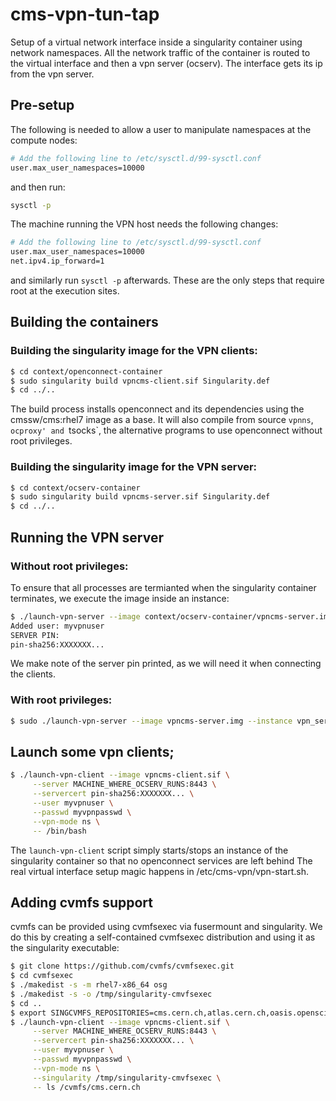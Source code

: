 # cms-vpn-tun-tap

Setup of a virtual network interface inside a singularity container using
network namespaces. All the network traffic of the container is routed to the
virtual interface and then a vpn server (ocserv). The interface gets its ip
from the vpn server.

## Pre-setup

The following is needed to allow a user to manipulate namespaces at the compute nodes:

```sh
# Add the following line to /etc/sysctl.d/99-sysctl.conf
user.max_user_namespaces=10000
```

and then run:

```sh
sysctl -p
```

The machine running the VPN host needs the following changes:

```sh
# Add the following line to /etc/sysctl.d/99-sysctl.conf
user.max_user_namespaces=10000
net.ipv4.ip_forward=1
```

and similarly run `sysctl -p` afterwards. These are the only steps that require
root at the execution sites.


## Building the containers

### Building the singularity image for the VPN clients:

```sh
$ cd context/openconnect-container
$ sudo singularity build vpncms-client.sif Singularity.def
$ cd ../..
```

The build process installs openconnect and its dependencies using the
cmssw/cms:rhel7 image as a base. It will also compile from source `vpnns`,
`ocproxy' and `tsocks`, the alternative programs to use openconnect without
root privileges.

### Building the singularity image for the VPN server:

```sh
$ cd context/ocserv-container
$ sudo singularity build vpncms-server.sif Singularity.def
$ cd ../..
```

## Running the VPN server

### Without root privileges: 

To ensure that all processes are termianted when the singularity container
terminates, we execute the image inside an instance:

```sh
$ ./launch-vpn-server --image context/ocserv-container/vpncms-server.img --instance vpn_server --add-user myvpnuser:myvpnpasswd --port 8443
Added user: myvpnuser
SERVER PIN:
pin-sha256:XXXXXXX...
```

We make note of the server pin printed, as we will need it when connecting the clients.


### With root privileges: 

```sh
$ sudo ./launch-vpn-server --image vpncms-server.img --instance vpn_server --add-user myvpnuser:myvpnpasswd --port 8443 --privileged
```


## Launch some vpn clients;
```sh
$ ./launch-vpn-client --image vpncms-client.sif \
     --server MACHINE_WHERE_OCSERV_RUNS:8443 \
     --servercert pin-sha256:XXXXXXX... \
     --user myvpnuser \
     --passwd myvpnpasswd \
     --vpn-mode ns \
     -- /bin/bash
```

The `launch-vpn-client` script simply starts/stops an instance of the singularity
container so that no openconnect services are left behind The real virtual interface
setup magic happens in /etc/cms-vpn/vpn-start.sh.

## Adding cvmfs support

cvmfs can be provided using cvmfsexec via fusermount and singularity. We do
this by creating a self-contained cvmfsexec distribution and using it as the
singularity executable:

```sh
$ git clone https://github.com/cvmfs/cvmfsexec.git
$ cd cvmfsexec
$ ./makedist -s -m rhel7-x86_64 osg
$ ./makedist -s -o /tmp/singularity-cmvfsexec
$ cd ..
$ export SINGCVMFS_REPOSITORIES=cms.cern.ch,atlas.cern.ch,oasis.opensciencegrid.org
$ ./launch-vpn-client --image vpncms-client.sif \
     --server MACHINE_WHERE_OCSERV_RUNS:8443 \
     --servercert pin-sha256:XXXXXXX... \
     --user myvpnuser \
     --passwd myvpnpasswd \
     --vpn-mode ns \
     --singularity /tmp/singularity-cmvfsexec \
     -- ls /cvmfs/cms.cern.ch
```

